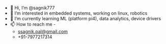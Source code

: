 - 👋 Hi, I’m @sagnik777
- 👀 I’m interested in embedded systems, working on linux, robotics
- 🌱 I’m currently learning ML (platform pi4), data analytics, device drivers
- 📫 How to reach me -
    * ssagnik.pal@gmail.com
    * +91-7977217314

<!---
sagnik777/sagnik777 is a ✨ special ✨ repository because its `README.md` (this file) appears on your GitHub profile.
You can click the Preview link to take a look at your changes.
--->

